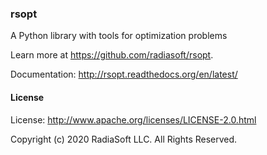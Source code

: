 ### rsopt

A Python library with tools for optimization problems

Learn more at https://github.com/radiasoft/rsopt.

Documentation: http://rsopt.readthedocs.org/en/latest/

#### License

License: http://www.apache.org/licenses/LICENSE-2.0.html

Copyright (c) 2020 RadiaSoft LLC.  All Rights Reserved.
